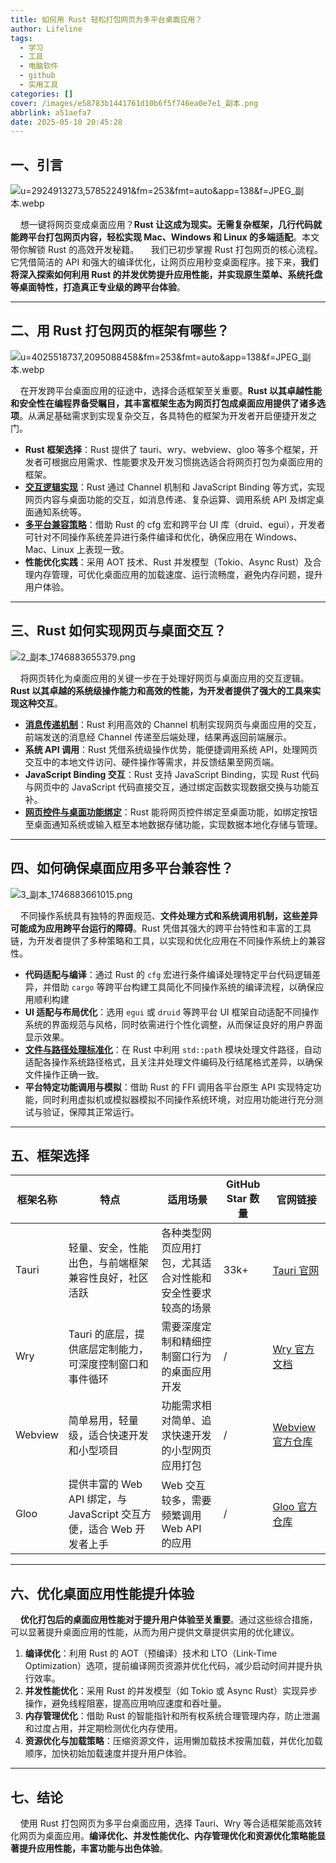 ```yaml
---
title: 如何用 Rust 轻松打包网页为多平台桌面应用？
author: Lifeline
tags:
  - 学习
  - 工具
  - 电脑软件
  - github
  - 实用工具
categories: []
cover: /images/e58783b1441761d10b6f5f746ea0e7e1_副本.png
abbrlink: a51aefa7
date: 2025-05-10 20:45:28
---
```

## 一、引言

![u=2924913273,578522491&fm=253&fmt=auto&app=138&f=JPEG_副本.webp](/images/u=2924913273,578522491&fm=253&fmt=auto&app=138&f=JPEG_%E5%89%AF%E6%9C%AC.webp)

&nbsp;&nbsp;&nbsp;&nbsp;想一键将网页变成桌面应用？**Rust 让这成为现实。无需复杂框架，几行代码就能跨平台打包网页内容，轻松实现 Mac、Windows 和 Linux 的多端适配**。本文带你解锁 Rust 的高效开发秘籍。
&nbsp;&nbsp;&nbsp;&nbsp;我们已初步掌握 Rust 打包网页的核心流程。它凭借简洁的 API 和强大的编译优化，让网页应用秒变桌面程序。接下来，**我们将深入探索如何利用 Rust 的并发优势提升应用性能，并实现原生菜单、系统托盘等桌面特性，打造真正专业级的跨平台体验**。

---

## 二、用 Rust 打包网页的框架有哪些？

![u=4025518737,2095088458&fm=253&fmt=auto&app=138&f=JPEG_副本.webp](/images/u=4025518737,2095088458&fm=253&fmt=auto&app=138&f=JPEG_%E5%89%AF%E6%9C%AC.webp)

&nbsp;&nbsp;&nbsp;&nbsp;在开发跨平台桌面应用的征途中，选择合适框架至关重要。**Rust 以其卓越性能和安全性在编程界备受瞩目，其丰富框架生态为网页打包成桌面应用提供了诸多选项**。从满足基础需求到实现复杂交互，各具特色的框架为开发者开启便捷开发之门。

* **​Rust 框架选择**：Rust 提供了 tauri、wry、webview、gloo 等多个框架，开发者可根据应用需求、性能要求及开发习惯挑选适合将网页打包为桌面应用的框架。
* **[交互逻辑实现](https://tauri.app/)​**：Rust 通过 Channel 机制和 JavaScript Binding 等方式，实现网页内容与桌面功能的交互，如消息传递、复杂运算、调用系统 API 及绑定桌面通知系统等。
* **[多平台兼容策略](https://docs.rs/tokio/latest/tokio/)​**：借助 Rust 的 cfg 宏和跨平台 UI 库（druid、egui），开发者可针对不同操作系统差异进行条件编译和优化，确保应用在 Windows、Mac、Linux 上表现一致。
* **性能优化实践**​：采用 AOT 技术、Rust 并发模型（Tokio、Async Rust）及合理内存管理，可优化桌面应用的加载速度、运行流畅度，避免内存问题，提升用户体验。

---

## 三、Rust 如何实现网页与桌面交互？

![2_副本_1746883655379.png](/images/2_%E5%89%AF%E6%9C%AC_1746883655379.png)

&nbsp;&nbsp;&nbsp;&nbsp;将网页转化为桌面应用的关键一步在于处理好网页与桌面应用的交互逻辑。**Rust 以其卓越的系统级操作能力和高效的性能，为开发者提供了强大的工具来实现这种交互**。

* **[消息传递机制](https://blog.csdn.net/weixin_46414659/article/details/131961188)**：Rust 利用高效的 Channel 机制实现网页与桌面应用的交互，前端发送的消息经 Channel 传递至后端处理，结果再返回前端展示。
* **系统 API 调用**：Rust 凭借系统级操作优势，能便捷调用系统 API，处理网页交互中的本地文件访问、硬件操作等需求，并反馈结果至网页端。
* **JavaScript Binding 交互**：Rust 支持 JavaScript Binding，实现 Rust 代码与网页中的 JavaScript 代码直接交互，通过绑定函数实现数据交换与功能互补。
* **[网页控件与桌面功能绑定](https://blog.csdn.net/mevicky/article/details/142632343)**：Rust 能将网页控件绑定至桌面功能，如绑定按钮至桌面通知系统或输入框至本地数据存储功能，实现数据本地化存储与管理。

---

## 四、如何确保桌面应用多平台兼容性？

![3_副本_1746883661015.png](/images/3_%E5%89%AF%E6%9C%AC_1746883661015.png)

&nbsp;&nbsp;&nbsp;&nbsp;不同操作系统具有独特的界面规范、**文件处理方式和系统调用机制，这些差异可能成为应用跨平台运行的障碍**。Rust 凭借其强大的跨平台特性和丰富的工具链，为开发者提供了多种策略和工具，以实现和优化应用在不同操作系统上的兼容性。

* ​**代码适配与编译**​：通过 Rust 的 `cfg` 宏进行条件编译处理特定平台代码逻辑差异，并借助 `cargo` 等跨平台构建工具简化不同操作系统的编译流程，以确保应用顺利构建
* **UI 适配与布局优化**​：选用 `egui` 或 `druid` 等跨平台 UI 框架自动适配不同操作系统的界面规范与风格，同时依需进行个性化调整，从而保证良好的用户界面显示效果。
* **[文件与路径处理标准化](https://www.yisu.com/jc/934927.html)​**：在 Rust 中利用 `std::path` 模块处理文件路径，自动适配各操作系统路径格式，且关注并处理文件编码及行结尾格式差异，以确保文件操作正确一致。
* **平台特定功能调用与模拟**​：借助 Rust 的 FFI 调用各平台原生 API 实现特定功能，同时利用虚拟机或模拟器模拟不同操作系统环境，对应用功能进行充分测试与验证，保障其正常运行。

---

## 五、框架选择

| 框架名称    | 特点                                              | 适用场景                          | GitHub Star 数量 | 官网链接                                                  |
| ------- | ----------------------------------------------- | ----------------------------- | -------------- | ----------------------------------------------------- |
| Tauri   | 轻量、安全，性能出色，与前端框架兼容性良好，社区活跃                      | 各种类型网页应用打包，尤其适合对性能和安全性要求较高的场景 | 33k+           | [Tauri 官网](https://tauri.app/)                        |
| Wry     | Tauri 的底层，提供底层定制能力，可深度控制窗口和事件循环                 | 需要深度定制和精细控制窗口行为的桌面应用开发        | /              | [Wry 官方文档](https://docs.rs/wry/latest/wry/)           |
| Webview | 简单易用，轻量级，适合快速开发和小型项目                            | 功能需求相对简单、追求快速开发的小型网页应用打包      | /              | [Webview 官方仓库](https://github.com/webview-rs/webview) |
| Gloo    | 提供丰富的 Web API 绑定，与 JavaScript 交互方便，适合 Web 开发者上手 | Web 交互较多，需要频繁调用 Web API 的应用   | /              | [Gloo 官方仓库](https://github.com/rustwasm/gloo)         |

---

## 六、优化桌面应用性能提升体验

&nbsp;&nbsp;&nbsp;&nbsp;**优化打包后的桌面应用性能对于提升用户体验至关重要**。通过这些综合措施，可以显著提升桌面应用的性能，从而为用户提供文章提供实用的优化建议。

1. **编译优化**：利用 Rust 的 AOT（预编译）技术和 LTO（Link-Time Optimization）选项，提前编译网页资源并优化代码，减少启动时间并提升执行效率。
2. **并发性能优化**：采用 Rust 的并发模型（如 Tokio 或 Async Rust）实现异步操作，避免线程阻塞，提高应用响应速度和吞吐量。
3. **内存管理优化**：借助 Rust 的智能指针和所有权系统合理管理内存，防止泄漏和过度占用，并定期检测优化内存使用。
4. **资源优化与加载策略**：压缩资源文件，运用懒加载技术按需加载，并优化加载顺序，加快初始加载速度并提升用户体验。

---

## 七、结论

&nbsp;&nbsp;&nbsp;&nbsp;使用 Rust 打包网页为多平台桌面应用，选择 Tauri、Wry 等合适框架能高效转化网页为桌面应用。**编译优化、并发性能优化、内存管理优化和资源优化策略能显著提升应用性能，丰富功能与出色体验**。

